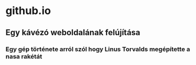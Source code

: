 # github.io
## Egy kávézó weboldalának felújítása 
### Egy gép története arról szól hogy Linus Torvalds megépítette a nasa rakétát